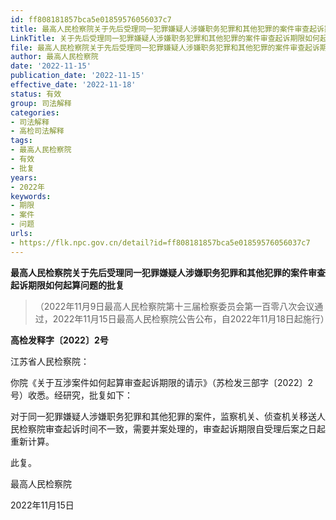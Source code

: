 ```yaml
---
id: ff808181857bca5e01859576056037c7
title: 最高人民检察院关于先后受理同一犯罪嫌疑人涉嫌职务犯罪和其他犯罪的案件审查起诉期限如何起算问题的批复
LinkTitle: 关于先后受理同一犯罪嫌疑人涉嫌职务犯罪和其他犯罪的案件审查起诉期限如何起算问题的批复（2022）
file: 最高人民检察院关于先后受理同一犯罪嫌疑人涉嫌职务犯罪和其他犯罪的案件审查起诉期限如何起算问题的批复_20221115_ff808181857bca5e01859576056037c7.docx
author: 最高人民检察院
date: '2022-11-15'
publication_date: '2022-11-15'
effective_date: '2022-11-18'
status: 有效
group: 司法解释
categories:
- 司法解释
- 高检司法解释
tags:
- 最高人民检察院
- 有效
- 批复
years:
- 2022年
keywords:
- 期限
- 案件
- 问题
urls:
- https://flk.npc.gov.cn/detail?id=ff808181857bca5e01859576056037c7
---
```


**最高人民检察院关于先后受理同一犯罪嫌疑人涉嫌职务犯罪和其他犯罪的案件审查起诉期限如何起算问题的批复**

> （2022年11月9日最高人民检察院第十三届检察委员会第一百零八次会议通过，2022年11月15日最高人民检察院公告公布，自2022年11月18日起施行）

**高检发释字〔2022〕2号**

江苏省人民检察院：

你院《关于互涉案件如何起算审查起诉期限的请示》（苏检发三部字〔2022〕2号）收悉。经研究，批复如下：

对于同一犯罪嫌疑人涉嫌职务犯罪和其他犯罪的案件，监察机关、侦查机关移送人民检察院审查起诉时间不一致，需要并案处理的，审查起诉期限自受理后案之日起重新计算。

此复。

最高人民检察院

2022年11月15日

